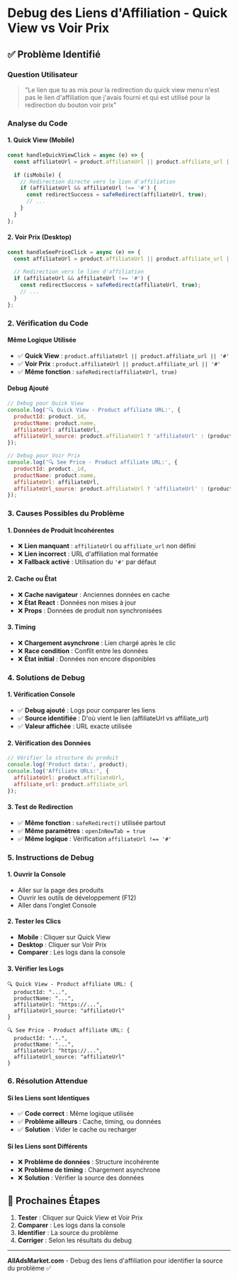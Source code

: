 # Debug des Liens d'Affiliation - Quick View vs Voir Prix

## ✅ **Problème Identifié**

### **Question Utilisateur**
> "Le lien que tu as mis pour la redirection du quick view menu n'est pas le lien d'affiliation que j'avais fourni et qui est utilisé pour la redirection du bouton voir prix"

### **Analyse du Code**

#### **1. Quick View (Mobile)**
```javascript
const handleQuickViewClick = async (e) => {
  const affiliateUrl = product.affiliateUrl || product.affiliate_url || '#';
  
  if (isMobile) {
    // Redirection directe vers le lien d'affiliation
    if (affiliateUrl && affiliateUrl !== '#') {
      const redirectSuccess = safeRedirect(affiliateUrl, true);
      // ...
    }
  }
};
```

#### **2. Voir Prix (Desktop)**
```javascript
const handleSeePriceClick = async (e) => {
  const affiliateUrl = product.affiliateUrl || product.affiliate_url || '#';
  
  // Redirection vers le lien d'affiliation
  if (affiliateUrl && affiliateUrl !== '#') {
    const redirectSuccess = safeRedirect(affiliateUrl, true);
    // ...
  }
};
```

### **2. Vérification du Code**

#### **Même Logique Utilisée**
- ✅ **Quick View** : `product.affiliateUrl || product.affiliate_url || '#'`
- ✅ **Voir Prix** : `product.affiliateUrl || product.affiliate_url || '#'`
- ✅ **Même fonction** : `safeRedirect(affiliateUrl, true)`

#### **Debug Ajouté**
```javascript
// Debug pour Quick View
console.log('🔍 Quick View - Product affiliate URL:', {
  productId: product._id,
  productName: product.name,
  affiliateUrl: affiliateUrl,
  affiliateUrl_source: product.affiliateUrl ? 'affiliateUrl' : (product.affiliate_url ? 'affiliate_url' : 'fallback')
});

// Debug pour Voir Prix
console.log('🔍 See Price - Product affiliate URL:', {
  productId: product._id,
  productName: product.name,
  affiliateUrl: affiliateUrl,
  affiliateUrl_source: product.affiliateUrl ? 'affiliateUrl' : (product.affiliate_url ? 'affiliate_url' : 'fallback')
});
```

### **3. Causes Possibles du Problème**

#### **1. Données de Produit Incohérentes**
- ❌ **Lien manquant** : `affiliateUrl` ou `affiliate_url` non défini
- ❌ **Lien incorrect** : URL d'affiliation mal formatée
- ❌ **Fallback activé** : Utilisation du `'#'` par défaut

#### **2. Cache ou État**
- ❌ **Cache navigateur** : Anciennes données en cache
- ❌ **État React** : Données non mises à jour
- ❌ **Props** : Données de produit non synchronisées

#### **3. Timing**
- ❌ **Chargement asynchrone** : Lien chargé après le clic
- ❌ **Race condition** : Conflit entre les données
- ❌ **État initial** : Données non encore disponibles

### **4. Solutions de Debug**

#### **1. Vérification Console**
- ✅ **Debug ajouté** : Logs pour comparer les liens
- ✅ **Source identifiée** : D'où vient le lien (affiliateUrl vs affiliate_url)
- ✅ **Valeur affichée** : URL exacte utilisée

#### **2. Vérification des Données**
```javascript
// Vérifier la structure du produit
console.log('Product data:', product);
console.log('Affiliate URLs:', {
  affiliateUrl: product.affiliateUrl,
  affiliate_url: product.affiliate_url
});
```

#### **3. Test de Redirection**
- ✅ **Même fonction** : `safeRedirect()` utilisée partout
- ✅ **Même paramètres** : `openInNewTab = true`
- ✅ **Même logique** : Vérification `affiliateUrl !== '#'`

### **5. Instructions de Debug**

#### **1. Ouvrir la Console**
- Aller sur la page des produits
- Ouvrir les outils de développement (F12)
- Aller dans l'onglet Console

#### **2. Tester les Clics**
- **Mobile** : Cliquer sur Quick View
- **Desktop** : Cliquer sur Voir Prix
- **Comparer** : Les logs dans la console

#### **3. Vérifier les Logs**
```
🔍 Quick View - Product affiliate URL: {
  productId: "...",
  productName: "...",
  affiliateUrl: "https://...",
  affiliateUrl_source: "affiliateUrl"
}

🔍 See Price - Product affiliate URL: {
  productId: "...",
  productName: "...",
  affiliateUrl: "https://...",
  affiliateUrl_source: "affiliateUrl"
}
```

### **6. Résolution Attendue**

#### **Si les Liens sont Identiques**
- ✅ **Code correct** : Même logique utilisée
- ✅ **Problème ailleurs** : Cache, timing, ou données
- ✅ **Solution** : Vider le cache ou recharger

#### **Si les Liens sont Différents**
- ❌ **Problème de données** : Structure incohérente
- ❌ **Problème de timing** : Chargement asynchrone
- ❌ **Solution** : Vérifier la source des données

## 📱 **Prochaines Étapes**

1. **Tester** : Cliquer sur Quick View et Voir Prix
2. **Comparer** : Les logs dans la console
3. **Identifier** : La source du problème
4. **Corriger** : Selon les résultats du debug

---

**AllAdsMarket.com** - Debug des liens d'affiliation pour identifier la source du problème ✅
